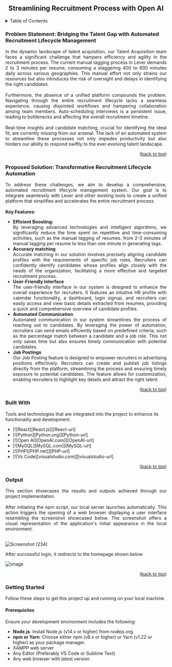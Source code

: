 <a name="readme-top"></a>
<div align="center">
  <h2 align="center">Streamlining Recruitment Process with Open AI</h2>
</div>


<!-- TABLE OF CONTENTS -->
<details>
  <summary>Table of Contents</summary>
  <ol>
    <li><a href="#problem-statement">Problem Statement</a></li>
    <li><a href="#proposed-solution">Proposed Solution</a></li>
    <li>
      <a href="#built-with">Built With</a>
    </li>
    <li><a href="#output">Output</a></li>
    <li>
      <a href="#getting-started">Getting Started</a>
      <ul>
        <li><a href="#prerequisites">Prerequisites</a></li>
        <li><a href="#installation">Installation</a></li>
        <li><a href="#running">Running the Application</a></li>
      </ul>
    </li>
    <li><a href="#system-architecture">System Architecture</a></li>
   <!-- <li><a href="#about-us">About Us</a></li>-->
    <li><a href="#ack">Acknowledgments</a></li>
  </ol>
</details>


<!-- Problem Statement  -->
### <a name="problem-statement"></a> Problem Statement: Bridging the Talent Gap with Automated Recruitment Lifecycle Management
<div align="justify">
  In the dynamic landscape of talent acquisition, our Talent Acquisition team faces a significant challenge that hampers efficiency and agility in the recruitment process. The current manual tagging process in Lever demands 2 to 3 minutes per resume, consuming a staggering 400 to 600 minutes daily across various geographies. This manual effort not only strains our resources but also introduces the risk of oversight and delays in identifying the right candidates.
<br><br>
  Furthermore, the absence of a unified platform compounds the problem. Navigating through the entire recruitment lifecycle lacks a seamless experience, causing disjointed workflows and hampering collaboration among team members. Auto-scheduling interviews is a persistent issue, leading to bottlenecks and affecting the overall recruitment timeline.
<br><br>
  Real-time insights and candidate matching, crucial for identifying the ideal fit, are currently missing from our arsenal. The lack of an automated system to streamline these processes not only impedes productivity but also hinders our ability to respond swiftly to the ever-evolving talent landscape.
</div>
<p align="right">(<a href="#readme-top">back to top</a>)</p>


<!-- Proposed Solution  -->
### <a name="proposed-solution"></a>Proposed Solution: Transformative Recruitment Lifecycle Automation
<div align = "justify">
To address these challenges, we aim to develop a comprehensive, automated recruitment lifecycle management system. Our goal is to integrate seamlessly with Lever and other existing tools to create a unified platform that simplifies and accelerates the entire recruitment process.<br><br>
  <b>Key Features:</b><br>
<ul>
  <li>
    <b>Efficient Boosting:</b><br>
    By leveraging advanced technologies and intelligent algorithms, we significantly reduce the time spent on repetitive and time-consuming activities, such as the manual tagging of resumes. from 2-3 minutes of manual tagging per resume to less than one minute in generating tags.
  </li>
  <li>
    <b>Accuracy matching</b><br>
    Accurate matching in our solution involves precisely aligning candidate profiles with the requirements of specific job roles. Recruiters can confidently identify candidates whose profiles align closely with the needs of the organization, facilitating a more effective and targeted recruitment process.
  </li>
  <li>
    <b>User-Friendly Interface</b><br>
    The user-friendly interface in our system is designed to enhance the overall experience for recruiters. It features an intuitive HR profile with calendar functionality, a dashboard, login signup, and recruiters can easily access and view basic details extracted from resumes, providing a quick and comprehensive overview of candidate profiles.
      </li>
  <li>
    <b>Automated Communication</b><br>
    Automated communication in our system streamlines the process of reaching out to candidates. By leveraging the power of automation, recruiters can send emails efficiently based on predefined criteria, such as the percentage match between a candidate and a job role. This not only saves time but also ensures timely communication with potential candidates.
  </li>
  <li>
    <b>Job Postings</b><br>
    Our Job Posting feature is designed to empower recruiters in advertising positions effectively. Recruiters can create and publish job listings directly from the platform, streamlining the process and ensuring timely exposure to potential candidates. The feature allows for customization, enabling recruiters to highlight key details and attract the right talent.
  </li>
</ul>
</div>
<p align="right">(<a href="#readme-top">back to top</a>)</p>



<!-- Built With  -->
### <a name="built-with"></a>Built With
Tools and technologies that are integrated into the project to enhance its functionality and development.

* [![React][React.js]][React-url]
* [![Python][Python.org]][Python-url]
* [![Open AI][OpenAI.com]][OpenAI-url]
* [![MySQL][MySQL.com]][MySQL-url]
* [![PHP][PHP.net]][PHP-url]
* [![Vs Code][visualstudio.com]][visualstudio-url]
<p align="right">(<a href="#readme-top">back to top</a>)</p>



<!-- Output  -->
### <a name="output"></a>Output
<div align="justify">
  This section showcases the results and outputs achieved through our project implementation.<br><br>
After initiating the npm script, our local server launches automatically. This action triggers the opening of a web browser displaying a user interface resembling the screenshot showcased below. The screenshot offers a visual representation of the application's initial appearance in the local environment.
</div>
<br>

![Screenshot (234)](https://github.com/Yasaswini-3004/CodeCrafters-Brillio/assets/54450118/579e0aa6-b076-4c24-92d2-41de10e4cfec)

After successful login, it redirects to the homepage shown below

![image](https://github.com/Yasaswini-3004/CodeCrafters-Brillio/assets/54450118/03182df0-0687-4300-8d91-a528f9f4c7ae)

<p align="right">(<a href="#readme-top">back to top</a>)</p>


<!-- GETTING STARTED -->
### <a name="getting-started"></a>Getting Started
Follow these steps to get this project up and running on your local machine.

<!-- Prerequisites -->
#### Prerequisites
Ensure your development environment includes the following:
* <b>Node.js</b>: Install Node.js (v14.x or higher) from nodejs.org.
* <b>npm or Yarn</b>: Choose either npm (v6.x or higher) or Yarn (v1.22 or higher) as your package manager.
* XAMPP web server
* Any Editor (Preferably VS Code or Sublime Text)
* Any web browser with latest version
